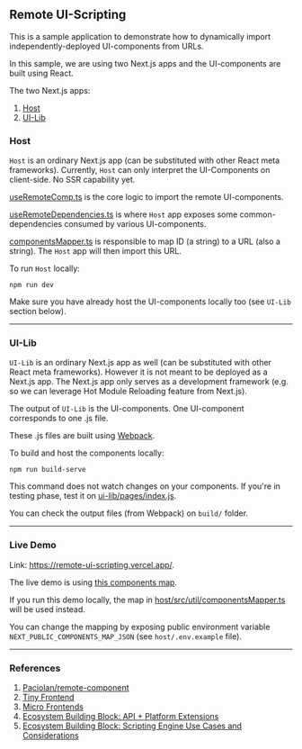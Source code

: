 ## Remote UI-Scripting

This is a sample application to demonstrate how to dynamically import independently-deployed UI-components from URLs.

In this sample, we are using two Next.js apps and the UI-components are built using React.

The two Next.js apps:

1. [Host](host)
2. [UI-Lib](ui-lib)

### Host

`Host` is an ordinary Next.js app (can be substituted with other React meta frameworks). Currently, `Host` can only interpret the UI-Components on client-side. No SSR capability yet.

[useRemoteComp.ts](host/src/hooks/useRemoteComp.ts) is the core logic to import the remote UI-components.

[useRemoteDependencies.ts](host/src/hooks/useRemoteDependencies.ts) is where `Host` app exposes some common-dependencies consumed by various UI-components.

[componentsMapper.ts](host/src/util/componentsMapper.ts) is responsible to map ID (a string) to a URL (also a string). The `Host` app will then import this URL.

To run `Host` locally:

```
npm run dev
```

Make sure you have already host the UI-components locally too (see `UI-Lib` section below).

---

### UI-Lib

`UI-Lib` is an ordinary Next.js app as well (can be substituted with other React meta frameworks). However it is not meant to be deployed as a Next.js app. The Next.js app only serves as a development framework (e.g. so we can leverage Hot Module Reloading feature from Next.js).

The output of `UI-Lib` is the UI-components. One UI-component corresponds to one .js file.

These .js files are built using [Webpack](ui-lib/webpack.config.js).

To build and host the components locally:

```
npm run build-serve
```

This command does not watch changes on your components. If you're in testing phase, test it on [ui-lib/pages/index.js](ui-lib/pages/index.tsx).

You can check the output files (from Webpack) on `build/` folder.

---

### Live Demo

Link: https://remote-ui-scripting.vercel.app/.

The live demo is using [this components map](https://assets.analytics.glair.ai/scripts/charts_dashboards_sample.json).

If you run this demo locally, the map in [host/src/util/componentsMapper.ts](host/src/util/componentsMapper.ts) will be used instead.

You can change the mapping by exposing public environment variable `NEXT_PUBLIC_COMPONENTS_MAP_JSON` (see `host/.env.example` file).

---

### References

1. [Paciolan/remote-component](https://github.com/Paciolan/remote-component)
2. [Tiny Frontend](https://tiny-frontend.github.io/)
3. [Micro Frontends](https://martinfowler.com/articles/micro-frontends.html)
4. [Ecosystem Building Block: API + Platform Extensions](https://medium.com/gdplabs/ecosystem-building-block-api-platform-extensions-87fa0e38510f)
5. [Ecosystem Building Block: Scripting Engine Use Cases and Considerations](https://medium.com/gdplabs/java-scripting-engine-2720fbd7ba4d)
